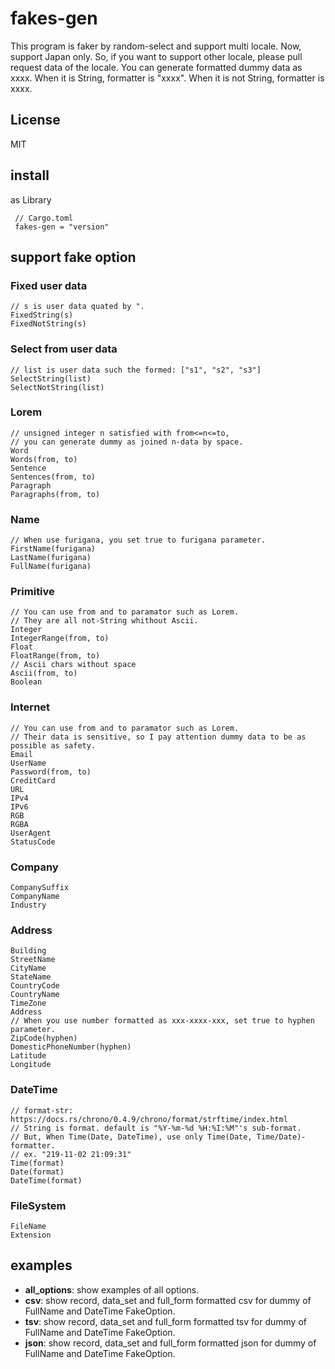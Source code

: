 # fakes-gen
This program is faker by random-select and support multi locale. Now, support Japan only.
So, if you want to support other locale, please pull request data of the locale.
You can generate formatted dummy data as xxxx. 
When it is String, formatter is "xxxx". When it is not String, formatter is xxxx.

## License
MIT

## install
as Library
    
 ```
  // Cargo.toml
  fakes-gen = "version"
 ```

## support fake option
### Fixed user data
    // s is user data quated by ".
    FixedString(s)
    FixedNotString(s)

### Select from user data
    // list is user data such the formed: ["s1", "s2", "s3"]
    SelectString(list)
    SelectNotString(list)

### Lorem
    // unsigned integer n satisfied with from<=n<=to, 
    // you can generate dummy as joined n-data by space. 
    Word
    Words(from, to)
    Sentence
    Sentences(from, to)
    Paragraph
    Paragraphs(from, to)

### Name
    // When use furigana, you set true to furigana parameter.
    FirstName(furigana)
    LastName(furigana)
    FullName(furigana)

### Primitive
    // You can use from and to paramator such as Lorem.
    // They are all not-String whithout Ascii.
    Integer
    IntegerRange(from, to)
    Float
    FloatRange(from, to)
    // Ascii chars without space
    Ascii(from, to)
    Boolean

### Internet
    // You can use from and to paramator such as Lorem. 
    // Their data is sensitive, so I pay attention dummy data to be as possible as safety.
    Email
    UserName
    Password(from, to)
    CreditCard
    URL
    IPv4
    IPv6
    RGB
    RGBA
    UserAgent
    StatusCode

### Company
    CompanySuffix
    CompanyName
    Industry

### Address
    Building
    StreetName
    CityName
    StateName
    CountryCode
    CountryName
    TimeZone
    Address
    // When you use number formatted as xxx-xxxx-xxx, set true to hyphen parameter.
    ZipCode(hyphen)
    DomesticPhoneNumber(hyphen)
    Latitude
    Longitude

### DateTime
    // format-str: https://docs.rs/chrono/0.4.9/chrono/format/strftime/index.html
    // String is format. default is "%Y-%m-%d %H:%I:%M"'s sub-format.
    // But, When Time(Date, DateTime), use only Time(Date, Time/Date)-formatter.
    // ex. "219-11-02 21:09:31"
    Time(format)
    Date(format)
    DateTime(format)

### FileSystem
    FileName
    Extension

## examples
* **all_options**: show examples of all options.
* **csv**: show record, data_set and full_form formatted csv for dummy of FullName and DateTime FakeOption.
* **tsv**: show record, data_set and full_form formatted tsv for dummy of FullName and DateTime FakeOption.
* **json**: show record, data_set and full_form formatted json for dummy of FullName and DateTime FakeOption.

